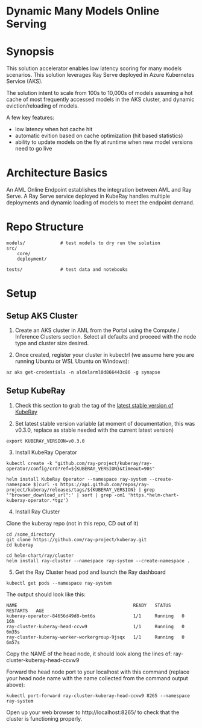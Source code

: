 # Dynamic Many Models Online Serving

# Synopsis

This solution accelerator enables low latency scoring for many models scenarios. This solution leverages Ray Serve deployed in Azure Kubernetes Service (AKS).

The solution intent to scale from 100s to 10,000s of models assuming a hot cache of most frequently accessed models in the AKS cluster, and dynamic eviction/reloading of models.

A few key features:
- low latency when hot cache hit
- automatic evition based on cache optimization (hit based statistics)
- ability to update models on the fly at runtime when new model versions need to go live

# Architecture Basics

An AML Online Endpoint establishes the integration between AML and Ray Serve. A Ray Serve service deployed in KubeRay handles multiple deployments and dynamic loading of models to meet the endpoint demand.

# Repo Structure

```
models/				# test models to dry run the solution
src/
	core/
	deployment/

tests/				# test data and notebooks
```

# Setup

## Setup AKS Cluster
1) Create an AKS cluster in AML from the Portal using the Compute / Inference Clusters section. Select all defaults and proceed with the node type and cluster size desired.

2) Once created, register your cluster in kubectrl (we assume here you are running Ubuntu or WSL Ubuntu on Windows):
```
az aks get-credentials -n aldelarml0d866443c86 -g synapse
```

## Setup KubeRay

1) Check this section to grab the tag of the [latest stable version of KubeRay](https://github.com/ray-project/kuberay#use-yaml)

2) Set latest stable version variable (at moment of documentation, this was v0.3.0, replace as stable needed with the current latest version)

```
export KUBERAY_VERSION=v0.3.0
```

3) Install KubeRay Operator
```
kubectl create -k "github.com/ray-project/kuberay/ray-operator/config/crd?ref=${KUBERAY_VERSION}&timeout=90s"
```
```
helm install KubeRay Operator --namespace ray-system --create-namespace $(curl -s https://api.github.com/repos/ray-project/kuberay/releases/tags/${KUBERAY_VERSION} | grep '"browser_download_url":' | sort | grep -om1 'https.*helm-chart-kuberay-operator.*tgz')
```
4) Install Ray Cluster

Clone the kuberay repo (not in this repo, CD out of it)

```
cd /some_directory
git clone https://github.com/ray-project/kuberay.git
cd kuberay
```
```
cd helm-chart/ray/cluster
helm install ray-cluster --namespace ray-system --create-namespace .
```

5) Get the Ray Cluster head pod and launch the Ray dashboard
```
kubectl get pods --namespace ray-system
```
The output should look like this:
```
NAME                                           READY   STATUS    RESTARTS   AGE
kuberay-operator-84656d49d8-bmt6s              1/1     Running   0          16h
ray-cluster-kuberay-head-ccvw9                 1/1     Running   0          6m35s
ray-cluster-kuberay-worker-workergroup-9jsqx   1/1     Running   0          6m57s
```
Copy the NAME of the head node, it should look along the lines of: ray-cluster-kuberay-head-ccvw9

Forward the head node port to your localhost with this command (replace your head node name with the name collected from the command output above):
```
kubectl port-forward ray-cluster-kuberay-head-ccvw9 8265 --namespace ray-system
```
Open up your web browser to http://localhost:8265/ to check that the cluster is functioning properly.